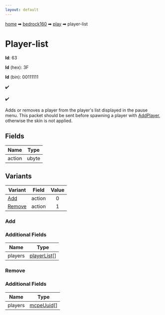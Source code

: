 ```yaml
---
layout: default
---
```


[home](/) ➡ [bedrock160](/protocol/bedrock160) ➡ [play](/protocol/bedrock160/play) ➡ player-list

# Player-list

**Id**: 63

**Id** (hex): 3F

**Id** (bin): 00111111

✔️

✔️

Adds or removes a player from the player's list displayed in the pause menu. This packet should be sent before spawning a player with [AddPlayer](#play_add-player), otherwise the skin is not applied.

## Fields

Name | Type
---|---
action | ubyte

## Variants

Variant | Field | Value
---|---|:---:
[Add](#add) | action | 0
[Remove](#remove) | action | 1

### Add

### Additional Fields

Name | Type
---|---
players | [playerList](/protocol/bedrock160/types/player-list)[]

### Remove

### Additional Fields

Name | Type
---|---
players | [mcpeUuid](/protocol/bedrock160/types/mcpe-uuid)[]

